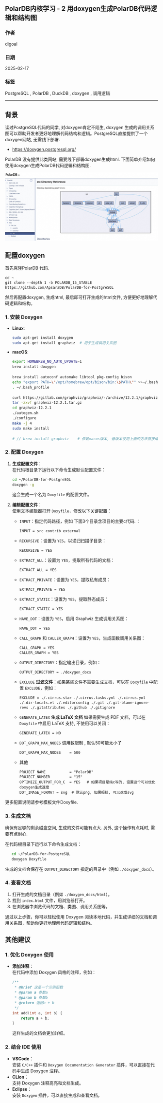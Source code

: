 ## PolarDB内核学习 - 2 用doxygen生成PolarDB代码逻辑和结构图  
                                                                                                 
### 作者                                                                          
digoal                                                                                 
                                                                              
### 日期                                                                                           
2025-02-17                                                                                
                                                                                          
### 标签                                                                                        
PostgreSQL , PolarDB , DuckDB , doxygen , 调用逻辑    
                                                                                                   
----                                                                               
                                                                                       
## 背景     
读过PostgreSQL代码的同学, 对doxygen肯定不陌生, doxygen 生成的调用关系图可以帮助开发者更好地理解代码结构和逻辑。PostgreSQL直接提供了一个doxygen网站, 无需线下部署.    
- https://doxygen.postgresql.org/  
  
PolarDB 没有提供此类网站, 需要线下部署doxygen生成html. 下面简单介绍如何使用doxygen生成PolarDB代码逻辑和结构图.     
  
![pic](20250217_02_pic_001.jpg)  
    
## 配置doxygen   
  
首先克隆PolarDB 代码.     
```  
cd ~  
git clone --depth 1 -b POLARDB_15_STABLE https://github.com/ApsaraDB/PolarDB-for-PostgreSQL  
```  
  
然后再配置doxygen, 生成html, 最后即可打开生成的html文件, 方便更好地理解代码逻辑和结构。    
  
### 1. **安装 Doxygen**   
- **Linux**:  
  ```bash  
  sudo apt-get install doxygen  
  sudo apt-get install graphviz  # 用于生成调用关系图  
  ```  
- **macOS**:   
  ```bash   
  export HOMEBREW_NO_AUTO_UPDATE=1   
  brew install doxygen  
    
  brew install autoconf automake libtool pkg-config bison   
  echo "export PATH=\"/opt/homebrew/opt/bison/bin:\$PATH\"" >>~/.bash_profile  
  . ~/.bash_profile   
  
  curl https://gitlab.com/graphviz/graphviz/-/archive/12.2.1/graphviz-12.2.1.tar.gz -o ./graphviz-12.2.1.tar.gz  
  tar -zxvf graphviz-12.2.1.tar.gz  
  cd graphviz-12.2.1  
  ./autogen.sh  
  ./configure  
  make -j 4  
  sudo make install  
  
  # // brew install graphviz    # 依赖macos版本, 低版本使用上面的方法直接编译graphviz.     
  ```  
  
### 2. **配置 Doxygen**  
1. **生成配置文件**：  
   在代码根目录下运行以下命令生成默认配置文件：  
   ```bash  
   cd ~/PolarDB-for-PostgreSQL  
   doxygen -g  
   ```  
   这会生成一个名为 `Doxyfile` 的配置文件。  
  
2. **编辑配置文件**：  
   使用文本编辑器打开 `Doxyfile`，修改以下关键配置：  
   - `INPUT`：指定代码路径，例如 下面3个目录含项目的主要c代码. ：    
     ```  
     INPUT = src contrib external    
     ```  
   - `RECURSIVE`：设置为 `YES`，以递归扫描子目录：  
     ```  
     RECURSIVE = YES  
     ```  
   - `EXTRACT_ALL`：设置为 `YES`，提取所有代码的文档：  
     ```  
     EXTRACT_ALL = YES  
     ```  
   - `EXTRACT_PRIVATE`：设置为 `YES`，提取私有成员：  
     ```  
     EXTRACT_PRIVATE = YES  
     ```  
   - `EXTRACT_STATIC`：设置为 `YES`，提取静态成员：  
     ```  
     EXTRACT_STATIC = YES  
     ```  
   - `HAVE_DOT`：设置为 `YES`，启用 Graphviz 生成调用关系图：  
     ```  
     HAVE_DOT = YES  
     ```  
   - `CALL_GRAPH` 和 `CALLER_GRAPH`：设置为 `YES`，生成函数调用关系图：  
     ```  
     CALL_GRAPH = YES  
     CALLER_GRAPH = YES  
     ```  
   - `OUTPUT_DIRECTORY`：指定输出目录，例如：  
     ```  
     OUTPUT_DIRECTORY = ./doxygen_docs  
     ```  
   - `EXCLUDE` **过滤文件**：如果某些文件不需要生成文档，可以在 `Doxyfile` 中配置 `EXCLUDE`，例如：  
     ```  
     EXCLUDE = ./.cirrus.star ./.cirrus.tasks.yml ./.cirrus.yml ./.dir-locals.el ./.editorconfig ./.git ./.git-blame-ignore-revs ./.gitattributes ./.github ./.gitignore  
     ```  
   - `GENERATE_LATEX` **生成 LaTeX 文档** 如果需要生成 PDF 文档，可以在 `Doxyfile` 中启用 LaTeX 支持, 不使用可以关闭：  
     ```  
     GENERATE_LATEX = NO  
     ```  
   - `DOT_GRAPH_MAX_NODES` 调用数限制 , 默认50可能太小了      
     ```  
     DOT_GRAPH_MAX_NODES    = 500   
     ```  
   - 其他    
     ```  
     PROJECT_NAME           = "PolarDB"  
     PROJECT_NUMBER         = "15"  
     OPTIMIZE_OUTPUT_FOR_C  = YES   # 如果项目是纯c写的, 设置这个可以优化doxygen生成速度   
     DOT_IMAGE_FORMAT = svg  # 默认png, 如果报错, 可以改成svg  
     ```  
  
更多配置说明请参考模板文件Doxyfile.    
  
### 3. **生成文档**  
  
确保有足够的剩余磁盘空间, 生成的文件可能有点大. 另外, 这个操作有点耗时, 需要有点耐心.      
  
在代码根目录下运行以下命令生成文档：  
```bash  
   cd ~/PolarDB-for-PostgreSQL  
   doxygen Doxyfile  
```  
生成的文档会保存在 `OUTPUT_DIRECTORY` 指定的目录中（例如 `./doxygen_docs`）。      
  
### 4. **查看文档**  
1. 打开生成的文档目录（例如 `./doxygen_docs/html`）。  
2. 找到 `index.html` 文件，用浏览器打开。  
3. 在浏览器中浏览代码的文档、类图、调用关系图等。  
  
通过以上步骤，你可以轻松使用 Doxygen 阅读本地代码，并生成详细的文档和调用关系图，帮助你更好地理解代码逻辑和结构。  
  
  
## 其他建议  
  
### 1. **优化 Doxygen 使用**  
- **添加注释**：  
  在代码中添加 Doxygen 风格的注释，例如：  
  ```c  
  /**  
   * @brief 这是一个示例函数  
   * @param a 参数a  
   * @param b 参数b  
   * @return 返回a + b  
   */  
  int add(int a, int b) {  
      return a + b;  
  }  
  ```  
  这样生成的文档会更加详细。  
  
### 2. **结合 IDE 使用**  
- **VSCode**：  
  安装 `C/C++` 插件和 `Doxygen Documentation Generator` 插件，可以直接在代码中生成 Doxygen 注释。  
- **CLion**：  
  支持 Doxygen 注释高亮和文档生成。  
- **Eclipse**：  
  安装 `Doxygen` 插件，可以直接生成和查看文档。  
  
     
